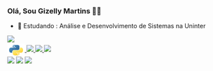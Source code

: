 ### Olá, Sou Gizelly Martins 🙋‍♀️

- 🌱 Estudando : Análise e Desenvolvimento de Sistemas na Uninter


<div>
  <a href="https://github.com/Gizellymartins">
  <img height="180em" src="https://github-readme-stats.vercel.app/api?username=Gizellymartins&show_icons=true&theme=tokyonight&include_all_commits=true&count_private=true"/>
  
</div>
 
 
 <img align="center" alt="Rafa-Python" height="30" width="40" src="https://raw.githubusercontent.com/devicons/devicon/master/icons/python/python-original.svg">
 <img src="https://cdn.jsdelivr.net/gh/devicons/devicon@latest/icons/javascript/javascript-original.svg" />
 <img src="https://cdn.jsdelivr.net/gh/devicons/devicon@latest/icons/html5/html5-original.svg" />
 <img src="https://cdn.jsdelivr.net/gh/devicons/devicon@latest/icons/css3/css3-original.svg" />
                
 
 
  <div> 
  <a href="https://instagram.com/gizellymartiins" target="_blank"><img src="https://img.shields.io/badge/-Instagram-%23E4405F?style=for-the-badge&logo=instagram&logoColor=white" target="_blank"></a>
  <a href="https://www.linkedin.com/in/gizelly-martins-895b97b0/" target="_blank"><img src="https://img.shields.io/badge/-LinkedIn-%230077B5?style=for-the-badge&logo=linkedin&logoColor=white" target="_blank"></a> 
  <a href = "mailto:gizelly.martins@hotmail.chttps://img.shields.io/badge/Microsoft_Outlook-0078D4?style=for-the-badge&logo=microsoft-outlook&logoColor=whitem"><img src=https://img.shields.io/badge/Microsoft_Outlook-0078D4?style=for-the-badge&logo=microsoft-outlook&logoColor=white target="_blank"></a>
 </div>   
